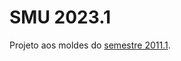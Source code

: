 # SMU 2023.1

Projeto aos moldes do [semestre 2011.1](https://github.com/boidacarapreta/smu20211/milestones?direction=asc&sort=due_date&state=closed).
